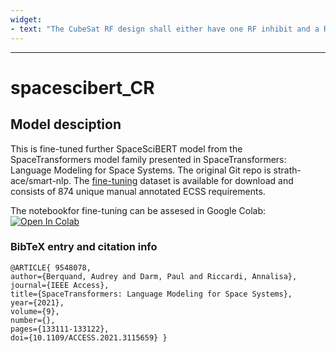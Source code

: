 ```yaml
---
widget:
- text: "The CubeSat RF design shall either have one RF inhibit and a RF power output no greater than 1.5W at the transmitter antenna's RF input OR the CubeSat shall have a minimum of two independent RF inhibits (CDS 3.3.9) (ISO 5.5.6)."
---
```


---

# spacescibert_CR

## Model desciption

This is fine-tuned further SpaceSciBERT model from the SpaceTransformers model family presented in SpaceTransformers: Language Modeling for Space Systems. The original Git repo is strath-ace/smart-nlp. The [fine-tuning](https://github.com/strath-ace/smart-nlp/blob/master/SpaceTransformers/CR/CR_ECSS_dataset.json) dataset is available for download and consists of 874 unique manual annotated ECSS requirements. 

The notebookfor fine-tuning can be assesed in Google Colab:
[![Open In Colab](https://colab.research.google.com/assets/colab-badge.svg)](https://colab.research.google.com/drive/1EGh9bdxq6RqIzbvKuptAWvmIBG2EQJzJ?usp=sharing)

### BibTeX entry and citation info

```
@ARTICLE{ 9548078,
author={Berquand, Audrey and Darm, Paul and Riccardi, Annalisa},
journal={IEEE Access},
title={SpaceTransformers: Language Modeling for Space Systems},
year={2021},
volume={9},
number={},
pages={133111-133122},
doi={10.1109/ACCESS.2021.3115659} }
```
